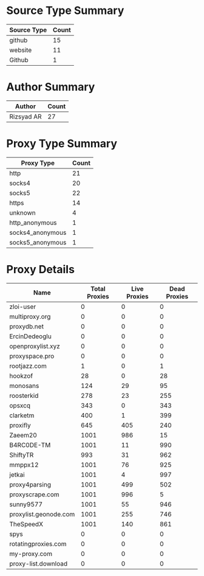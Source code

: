 # Source Type Summary

| Source Type | Count |
|-------------|-------|
| github | 15 |
| website | 11 |
| Github | 1 |


# Author Summary

| Author | Count |
|--------|-------|
| Rizsyad AR | 27 |


# Proxy Type Summary

| Proxy Type | Count |
|------------|-------|
| http | 21 |
| socks4 | 20 |
| socks5 | 22 |
| https | 14 |
| unknown | 4 |
| http_anonymous | 1 |
| socks4_anonymous | 1 |
| socks5_anonymous | 1 |


# Proxy Details

| Name | Total Proxies | Live Proxies | Dead Proxies |
|------|---------------|--------------|---------------|
| zloi-user | 0 | 0 | 0 |
| multiproxy.org | 0 | 0 | 0 |
| proxydb.net | 0 | 0 | 0 |
| ErcinDedeoglu | 0 | 0 | 0 |
| openproxylist.xyz | 0 | 0 | 0 |
| proxyspace.pro | 0 | 0 | 0 |
| rootjazz.com | 1 | 0 | 1 |
| hookzof | 28 | 0 | 28 |
| monosans | 124 | 29 | 95 |
| roosterkid | 278 | 23 | 255 |
| opsxcq | 343 | 0 | 343 |
| clarketm | 400 | 1 | 399 |
| proxifly | 645 | 405 | 240 |
| Zaeem20 | 1001 | 986 | 15 |
| B4RC0DE-TM | 1001 | 11 | 990 |
| ShiftyTR | 993 | 31 | 962 |
| mmppx12 | 1001 | 76 | 925 |
| jetkai | 1001 | 4 | 997 |
| proxy4parsing | 1001 | 499 | 502 |
| proxyscrape.com | 1001 | 996 | 5 |
| sunny9577 | 1001 | 55 | 946 |
| proxylist.geonode.com | 1001 | 255 | 746 |
| TheSpeedX | 1001 | 140 | 861 |
| spys | 0 | 0 | 0 |
| rotatingproxies.com | 0 | 0 | 0 |
| my-proxy.com | 0 | 0 | 0 |
| proxy-list.download | 0 | 0 | 0 |
